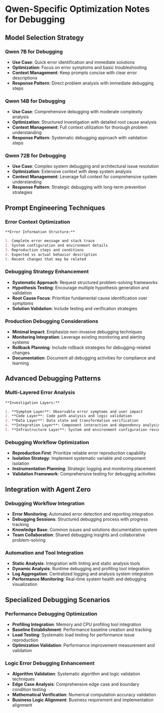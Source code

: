 # Qwen-Specific Optimization Notes for Debugging

## Model Selection Strategy

### Qwen 7B for Debugging

- **Use Case**: Quick error identification and immediate solutions
- **Optimization**: Focus on error symptoms and basic troubleshooting
- **Context Management**: Keep prompts concise with clear error descriptions
- **Response Pattern**: Direct problem analysis with immediate debugging steps

### Qwen 14B for Debugging

- **Use Case**: Comprehensive debugging with moderate complexity analysis
- **Optimization**: Structured investigation with detailed root cause analysis
- **Context Management**: Full context utilization for thorough problem understanding
- **Response Pattern**: Systematic debugging approach with validation steps

### Qwen 72B for Debugging

- **Use Case**: Complex system debugging and architectural issue resolution
- **Optimization**: Extensive context with deep system analysis
- **Context Management**: Leverage full context for comprehensive system understanding
- **Response Pattern**: Strategic debugging with long-term prevention strategies

## Prompt Engineering Techniques

### Error Context Optimization

```markdown
**Error Information Structure:**

1. Complete error message and stack trace
2. System configuration and environment details
3. Reproduction steps and conditions
4. Expected vs actual behavior description
5. Recent changes that may be related
```

### Debugging Strategy Enhancement

- **Systematic Approach**: Request structured problem-solving frameworks
- **Hypothesis Testing**: Encourage multiple hypothesis generation and validation
- **Root Cause Focus**: Prioritize fundamental cause identification over symptoms
- **Solution Validation**: Include testing and verification strategies

### Production Debugging Considerations

- **Minimal Impact**: Emphasize non-invasive debugging techniques
- **Monitoring Integration**: Leverage existing monitoring and alerting systems
- **Rollback Planning**: Include rollback strategies for debugging-related changes
- **Documentation**: Document all debugging activities for compliance and learning

## Advanced Debugging Patterns

### Multi-Layered Error Analysis

```markdown
**Investigation Layers:**

1. **Symptom Layer**: Observable error symptoms and user impact
2. **Code Layer**: Code path analysis and logic validation
3. **Data Layer**: Data state and transformation verification
4. **Integration Layer**: Component interaction and dependency analysis
5. **Infrastructure Layer**: System and environment configuration review
```

### Debugging Workflow Optimization

- **Reproduction First**: Prioritize reliable error reproduction capability
- **Isolation Strategy**: Implement systematic variable and component isolation
- **Instrumentation Planning**: Strategic logging and monitoring placement
- **Validation Framework**: Comprehensive testing for debugging activities

## Integration with Agent Zero

### Debugging Workflow Integration

- **Error Monitoring**: Automated error detection and reporting integration
- **Debugging Sessions**: Structured debugging process with progress tracking
- **Knowledge Base**: Common issues and solutions documentation system
- **Team Collaboration**: Shared debugging insights and collaborative problem-solving

### Automation and Tool Integration

- **Static Analysis**: Integration with linting and static analysis tools
- **Dynamic Analysis**: Runtime debugging and profiling tool integration
- **Log Aggregation**: Centralized logging and analysis system integration
- **Performance Monitoring**: Real-time system health and debugging visualization

## Specialized Debugging Scenarios

### Performance Debugging Optimization

- **Profiling Integration**: Memory and CPU profiling tool integration
- **Baseline Establishment**: Performance baseline creation and tracking
- **Load Testing**: Systematic load testing for performance issue reproduction
- **Optimization Validation**: Performance improvement measurement and validation

### Logic Error Debugging Enhancement

- **Algorithm Validation**: Systematic algorithm and logic validation techniques
- **Edge Case Analysis**: Comprehensive edge case and boundary condition testing
- **Mathematical Verification**: Numerical computation accuracy validation
- **Business Logic Alignment**: Business requirement and implementation alignment

